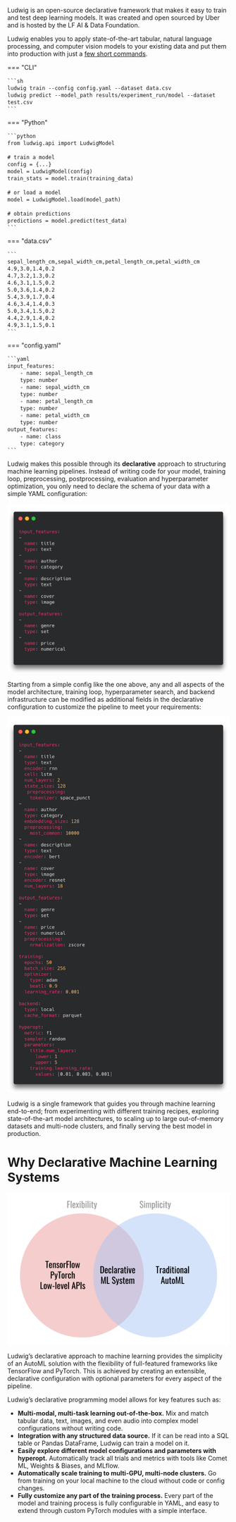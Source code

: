 Ludwig is an open-source declarative framework that makes it easy to train and test deep learning models.
It was created and open sourced by Uber and is hosted by the LF AI & Data Foundation.

Ludwig enables you to apply state-of-the-art tabular, natural language processing, and computer vision models to your existing data and put them into production with just a [few short commands](../command_line_interface).

=== "CLI"

    ```sh
    ludwig train --config config.yaml --dataset data.csv
    ludwig predict --model_path results/experiment_run/model --dataset test.csv
    ```

=== "Python"

    ```python
    from ludwig.api import LudwigModel

    # train a model
    config = {...}
    model = LudwigModel(config)
    train_stats = model.train(training_data)

    # or load a model
    model = LudwigModel.load(model_path)

    # obtain predictions
    predictions = model.predict(test_data)
    ```

=== "data.csv"

    ```
    sepal_length_cm,sepal_width_cm,petal_length_cm,petal_width_cm
    4.9,3.0,1.4,0.2
    4.7,3.2,1.3,0.2
    4.6,3.1,1.5,0.2
    5.0,3.6,1.4,0.2
    5.4,3.9,1.7,0.4
    4.6,3.4,1.4,0.3
    5.0,3.4,1.5,0.2
    4.4,2.9,1.4,0.2
    4.9,3.1,1.5,0.1
    ```

=== "config.yaml"

    ```yaml
    input_features:
        - name: sepal_length_cm
        type: number
        - name: sepal_width_cm
        type: number
        - name: petal_length_cm
        type: number
        - name: petal_width_cm
        type: number
    output_features:
        - name: class
        type: category
    ```

Ludwig makes this possible through its **declarative** approach to structuring machine learning pipelines. Instead of writing code for your model, training loop, preprocessing, postprocessing, evaluation and hyperparameter optimization, you only need to declare the schema of your data with a simple YAML configuration:

![img](../images/simple_example_config.png)

Starting from a simple config like the one above, any and all aspects of the model architecture, training loop, hyperparameter search, and backend infrastructure can be modified as additional fields in the declarative configuration to customize the pipeline to meet your requirements:

![img](../images/involved_example_config.png)

Ludwig is a single framework that guides you through machine learning end-to-end; from experimenting with different training recipes, exploring state-of-the-art model architectures, to scaling up to large out-of-memory datasets and multi-node clusters, and finally serving the best model in production.

# Why Declarative Machine Learning Systems

![img](../images/why_declarative.png)

Ludwig’s declarative approach to machine learning provides the simplicity of an AutoML solution with the flexibility of full-featured frameworks like TensorFlow and PyTorch.
This is achieved by creating an extensible, declarative configuration with optional parameters for every aspect of the pipeline.

Ludwig’s declarative programming model allows for key features such as:

- **Multi-modal, multi-task learning out-of-the-box.** Mix and match tabular data, text, images, and even audio into complex model configurations without writing code.
- **Integration with any structured data source.** If it can be read into a SQL table or Pandas DataFrame, Ludwig can train a model on it.
- **Easily explore different model configurations and parameters with hyperopt.** Automatically track all trials and metrics with tools like Comet ML, Weights & Biases, and MLflow.
- **Automatically scale training to multi-GPU, multi-node clusters.** Go from training on your local machine to the cloud without code or config changes.
- **Fully customize any part of the training process.** Every part of the model and training process is fully configurable in YAML, and easy to extend through custom PyTorch modules with a simple interface.
